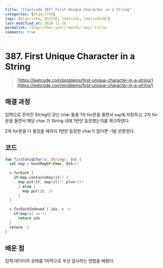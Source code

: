 ```yaml
---
title: "[leetcode 387] First Unique Character in a String"
categories: [Algorithm]
tags: [Algorithm, 알고리즘, leetcode, leetcode387]
last_modified_at: 2020-11-26
permalink: /algorithm/:year/:month/:day/:title/
comments: true
---
```


#  387. First Unique Character in a String
> [https://leetcode.com/problems/first-unique-character-in-a-string/](https://leetcode.com/problems/first-unique-character-in-a-string/)

## 해결 과정
입력으로 주어진 String이 갖는 char 들을 1차 for문을 돌면서 `map`에 저장하고, 2차 for문을 돌면서 해당 char 가 String 내에 1번만 등장했는지를 체크하였다.

2차 for문을 다 돌았을 때까지 1번만 등장한 char가 없다면 -1을 반환한다.

## 코드
```kotlin
fun firstUniqChar(s: String): Int {
  val map = hashMapOf<Char, Int>()
  
  s.forEach {
    if(map.containsKey(it)) {
      map.put(it, map[it]!!.plus(1))
      } else {
        map.put(it, 1)
      }
  }
  
  s.forEachIndexed { idx, c -> 
    if(map[c] == 1)
      return idx 
  }
  return -1
}
```

## 배운 점
입력 데이터의 상태를 1차적으로 우선 검사하는 방법을 배웠다.
